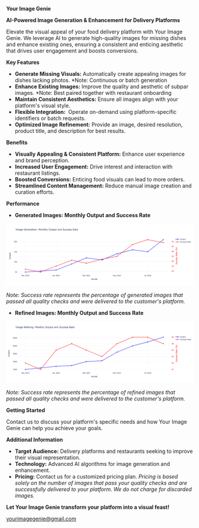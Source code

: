 **Your Image Genie**

**AI-Powered Image Generation & Enhancement for Delivery Platforms**

Elevate the visual appeal of your food delivery platform with Your Image Genie. We leverage AI to generate high-quality images for missing dishes and enhance existing ones, ensuring a consistent and enticing aesthetic that drives user engagement and boosts conversions.

**Key Features**

* **Generate Missing Visuals:** Automatically create appealing images for dishes lacking photos. 
*Note: Continuous or batch generation
* **Enhance Existing Images:** Improve the quality and aesthetic of subpar images. 
*Note: Best paired together with restaurant onboarding
* **Maintain Consistent Aesthetics:** Ensure all images align with your platform's visual style.
* **Flexible Integration:**  Operate on-demand using platform-specific identifiers or batch requests.
* **Optimized Image Refinement:** Provide an image, desired resolution, product title, and description for best results.

**Benefits**

* **Visually Appealing & Consistent Platform:** Enhance user experience and brand perception.
* **Increased User Engagement:** Drive interest and interaction with restaurant listings.
* **Boosted Conversions:** Enticing food visuals can lead to more orders.
* **Streamlined Content Management:** Reduce manual image creation and curation efforts.

**Performance**

* **Generated Images: Monthly Output and Success Rate**

![Generated Images Performance](image_generation.png)

*Note: Success rate represents the percentage of generated images that passed all quality checks and were delivered to the customer's platform.*

* **Refined Images: Monthly Output and Success Rate**

![Refined Images Performance](image_refining.png)

*Note: Success rate represents the percentage of refined images that passed all quality checks and were delivered to the customer's platform.*

**Getting Started**

Contact us to discuss your platform's specific needs and how Your Image Genie can help you achieve your goals. 

**Additional Information**

* **Target Audience:** Delivery platforms and restaurants seeking to improve their visual representation.
* **Technology:** Advanced AI algorithms for image generation and enhancement.
* **Pricing:** Contact us for a customized pricing plan. *Pricing is based solely on the number of images that pass your quality checks and are successfully delivered to your platform. We do not charge for discarded images.* 

**Let Your Image Genie transform your platform into a visual feast!**

yourimagegenie@gmail.com
